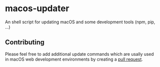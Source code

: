 # macos-updater
An shell script for updating macOS and some development tools (npm, pip, ...)

## Contributing
Please feel free to add additional update commands which are usally used in macOS web development environments by creating a [pull request](https://github.com/mpk-software/macos-updater/pulls).
